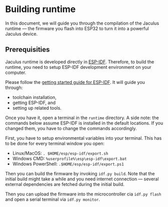 # Building runtime

In this document, we will guide you through the compilation of the Jaculus
runtime — the firmware you flash into ESP32 to turn it into a powerful Jaculus
device.

## Prerequisities

Jaculus runtime is developed directly in
[ESP-IDF](https://docs.espressif.com/projects/esp-idf/en/latest/esp32/).
Therefore, to build the runtime, you need to setup ESP-IDF development
environment on your computer.

Please follow the [getting started guide for
ESP-IDF](https://docs.espressif.com/projects/esp-idf/en/latest/esp32/get-started/index.html#setting-up-development-environment).
It will guide you through:

- toolchain installation,
- getting ESP-IDF, and
- setting up related tools.

Once you have it, open a terminal in the `runtime` directory. A side note: the
commands below assume ESP-IDF is installed in the default locations. If you
changed them, you have to change the commands accordingly.

First, you have to setup environmental variables into your terminal. This has to
be done for every terminal window you open:

- Linux/MacOS: `. $HOME/esp/esp-idf/export.sh`
- Windows CMD: `%userprofile%\esp\esp-idf\export.bat`
- Windows PowerShell: `.$HOME/esp/esp-idf/export.ps1`

Then you can build the firmware by invoking `idf.py build`. Note that the
initial build might take a while and you need internet connection — several
external dependencies are fetched during the initial build.

Then you can upload the firmware into the microcontroller cia `idf.py flash` and
open a serial terminal via `idf.py monitor`.
